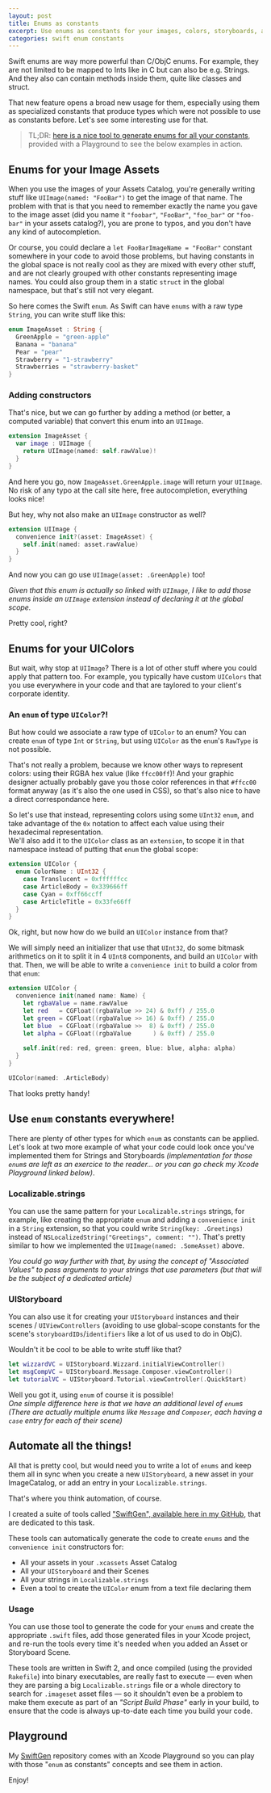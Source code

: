 ```yaml
---
layout: post
title: Enums as constants
excerpt: Use enums as constants for your images, colors, storyboards, and more… and make your code beautiful (and short, and with autocompletion, and error-free)
categories: swift enum constants
---
```


Swift enums are way more powerful than C/ObjC enums. For example, they are not limited to be mapped to Ints like in C but can also be e.g. Strings. And they also can contain methods inside them, quite like classes and struct.

That new feature opens a broad new usage for them, especially using them as specialized constants that produce types which were not possible to use as constants before. Let's see some interesting use for that.


> TL;DR: <a href="https://github.com/AliSoftware/SwiftGen">here is a nice tool to generate enums for all your constants</a>, provided with a Playground to see the below examples in action.

<!--more-->

## Enums for your Image Assets

When you use the images of your Assets Catalog, you're generally writing stuff like `UIImage(named: "FooBar")` to get the image of that name. The problem with that is that you need to remember exactly the name you gave to the image asset (did you name it `"foobar"`, `"FooBar"`, `"foo_bar"` or `"foo-bar"` in your assets catalog?), you are prone to typos, and you don't have any kind of autocompletion.

Or course, you could declare a `let FooBarImageName = "FooBar"` constant somewhere in your code to avoid those problems, but having constants in the global space is not really cool as they are mixed with every other stuff, and are not clearly grouped with other constants representing image names. You could also group them in a static `struct` in the global namespace, but that's still not very elegant.

So here comes the Swift `enum`. As Swift can have `enums` with a raw type `String`, you can write stuff like this:

```swift
enum ImageAsset : String {
  GreenApple = "green-apple"
  Banana = "banana"
  Pear = "pear"
  Strawberry = "1-strawberry"
  Strawberries = "strawberry-basket"
}
```

### Adding constructors

That's nice, but we can go further by adding a method (or better, a computed variable) that convert this enum into an `UIImage`.

```swift
extension ImageAsset {
  var image : UIImage {
    return UIImage(named: self.rawValue)!
  }
}
```

And here you go, now `ImageAsset.GreenApple.image` will return your `UIImage`. No risk of any typo at the call site here, free autocompletion, everything looks nice!

But hey, why not also make an `UIImage` constructor as well?

```swift
extension UIImage {
  convenience init?(asset: ImageAsset) {
    self.init(named: asset.rawValue)
  }
}
```

And now you can go use `UIImage(asset: .GreenApple)` too!

_Given that this enum is actually so linked with `UIImage`, I like to add those enums inside an `UIImage` extension instead of declaring it at the global scope._

Pretty cool, right?

## Enums for your UIColors

But wait, why stop at `UIImage`? There is a lot of other stuff where you could apply that pattern too. For example, you typically have custom `UIColors` that you use everywhere in your code and that are taylored to your client's corporate identity.

### An `enum` of type `UIColor`?!

But how could we associate a raw type of `UIColor` to an enum? You can create `enum` of type `Int` or `String`, but using `UIColor` as the `enum`'s `RawType` is not possible.

That's not really a problem, because we know other ways to represent colors: using their RGBA hex value (like `ffcc00ff`)! And your graphic designer actually probably gave you those color references in that `#ffcc00` format anyway (as it's also the one used in CSS), so that's also nice to have a direct correspondance here.

So let's use that instead, representing colors using some `UInt32` `enum`, and take advantage of the `0x` notation to affect each value using their hexadecimal representation.  
We'll also add it to the `UIColor` class as an `extension`, to scope it in that namespace instead of putting that `enum` the global scope:

```swift
extension UIColor {
  enum ColorName : UInt32 {
    case Translucent = 0xffffffcc
    case ArticleBody = 0x339666ff
    case Cyan = 0xff66ccff
    case ArticleTitle = 0x33fe66ff
  }
}
```

Ok, right, but now how do we build an `UIColor` instance from that?

We will simply need an initializer that use that `UInt32`, do some bitmask arithmetics on it to split it in 4 `UInt8` components, and build an `UIColor` with that. Then, we will be able to write a `convenience init` to build a color from that `enum`:

```swift
extension UIColor {
  convenience init(named name: Name) {
    let rgbaValue = name.rawValue
    let red   = CGFloat((rgbaValue >> 24) & 0xff) / 255.0
    let green = CGFloat((rgbaValue >> 16) & 0xff) / 255.0
    let blue  = CGFloat((rgbaValue >>  8) & 0xff) / 255.0
    let alpha = CGFloat((rgbaValue      ) & 0xff) / 255.0
    
    self.init(red: red, green: green, blue: blue, alpha: alpha)
  }
}

UIColor(named: .ArticleBody)
```

That looks pretty handy!


## Use `enum` constants everywhere!

There are plenty of other types for which `enum` as constants can be applied. Let's look at two more example of what your code could look once you've implemented them for Strings and Storyboards _(implementation for those `enum`s are left as an exercice to the reader… or you can go check my Xcode Playground linked below)_.

### Localizable.strings

You can use the same pattern for your `Localizable.strings` strings, for example, like creating the appropriate `enum` and adding a `convenience init` in a `String` extension, so that you could write `String(key: .Greetings)` instead of `NSLocalizedString("Greetings", comment: "")`. That's pretty similar to how we implemented the `UIImage(named: .SomeAsset)` above.

_You could go way further with that, by using the concept of "Associated Values" to pass arguments to your strings that use parameters (but that will be the subject of a dedicated article)_

### UIStoryboard

You can also use it for creating your `UIStoryboard` instances and their scenes / `UIViewControllers` (avoiding to use global-scope constants for the scene's `storyboardIDs`/`identifiers` like a lot of us used to do in ObjC).

Wouldn't it be cool to be able to write stuff like that?

```swift
let wizzardVC = UIStoryboard.Wizzard.initialViewController()
let msgCompVC = UIStoryboard.Message.Composer.viewController()
let tutorialVC = UIStoryboard.Tutorial.viewController(.QuickStart)
```

Well you got it, using `enum` of course it is possible!  
_One simple difference here is that we have an additional level of `enum`s (There are actually multiple enums like `Message` and `Composer`, each having a `case` entry for each of their scene)_

## Automate all the things!

All that is pretty cool, but would need you to write a lot of `enums` and keep them all in sync when you create a new `UIStoryboard`, a new asset in your ImageCatalog, or add an entry in your `Localizable.strings`.

That's where you think automation, of course.

I created a suite of tools called ["SwiftGen", available here in my GitHub](https://github.com/AliSoftware/SwiftGen#uicolor), that are dedicated to this task.

These tools can automatically generate the code to create `enums` and the `convenience init` constructors for:

* All your assets in your `.xcassets` Asset Catalog
* All your `UIStoryboard` and their Scenes
* All your strings in `Localizable.strings`
* Even a tool to create the `UIColor` enum from a text file declaring them

### Usage

You can use those tool to generate the code for your `enum`s and create the appropriate `.swift` files, add those generated files in your Xcode project, and re-run the tools every time it's needed when you added an Asset or Storyboard Scene.

These tools are written in Swift 2, and once compiled (using the provided `Rakefile`) into binary executables, are really fast to execute — even when they are parsing a big `Localizable.strings` file or a whole directory to search for `.imageset` asset files — so it shouldn't even be a problem to make them execute as part of an _"Script Build Phase"_ early in your build, to ensure that the code is always up-to-date each time you build your code.

## Playground

My [SwiftGen](https://github.com/AliSoftware/SwiftGen) repository comes with an Xcode Playground so you can play with those "`enum` as constants" concepts and see them in action.

Enjoy!
